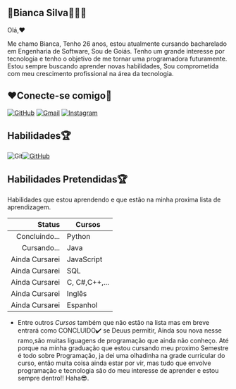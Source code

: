 ## 🎀Bianca Silva👩‍💻🎀

Olá,❤️

Me chamo Bianca, Tenho 26 anos, estou atualmente cursando bacharelado em Engenharia de Software, Sou de Goiás. Tenho um grande interesse por tecnologia e tenho o objetivo de me tornar uma programadora futuramente. Estou sempre buscando aprender novas habilidades, Sou comprometida com meu crescimento profissional na área da tecnologia.




## ❤️Conecte-se comigo📶
[![GitHub](https://img.shields.io/badge/GitHub-100000?style=for-the-badge&logo=github&logoColor=white)](https://github.com/biancaFers)
[![Gmail](https://img.shields.io/badge/Gmail-333333?style=for-the-badge&logo=gmail&logoColor=red)](biancaferreira1997@gmail.com)
[![Instagram](https://img.shields.io/badge/-Instagram-%23E4405F?style=for-the-badge&logo=instagram&logoColor=white)](https://www.instagram.com/bianca_silvaa.sz?igsh=ODFyZHJja3ZreGE3)

## Habilidades🏆
![Git](https://img.shields.io/badge/GIT-E44C30?style=for-the-badge&logo=git&logoColor=white)[![GitHub](https://img.shields.io/badge/GitHub-100000?style=for-the-badge&logo=github&logoColor=white)](https://github.com/SEUUSERNAME)


## Habilidades Pretendidas🏆

Habilidades que estou aprendendo e que estão na minha proxima lista de aprendizagem.

| Status | Cursos |
|-------:|-----------|
| Concluindo...|Python|
| Cursando...| Java  |
| Ainda Cursarei| JavaScript|
| Ainda Cursarei| SQL   |
| Ainda Cursarei| C, C#,C++,...|
| Ainda Cursarei| Inglês|
| Ainda Cursarei| Espanhol| 
 
 * Entre outros *Cursos* também que não estão na lista mas em breve entrará como CONCLUIDO✔️ se Deuus permitir, Ainda sou nova nesse ramo,são muitas liguagens de programação que ainda não conheço. Até porque na minha graduação que estou cursando meu proximo Semestre é todo sobre Programação, ja dei uma olhadinha na grade curricular do curso, então muita coisa ainda estar por vir, mas tudo que envolve programação e tecnologia são do meu interesse de aprender e estou sempre dentro!! Haha😎.

